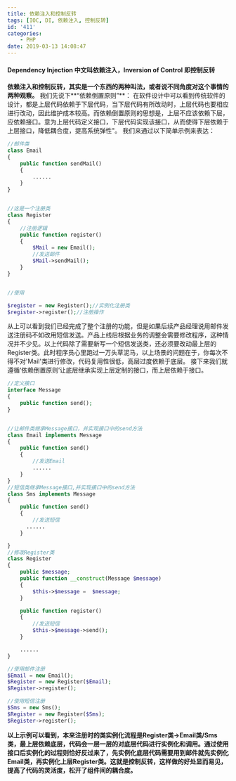 ```yaml
---
title: 依赖注入和控制反转
tags: [IOC, DI, 依赖注入, 控制反转]
id: '411'
categories:
    - PHP
date: 2019-03-13 14:08:47
---
```


#### Dependency Injection 中文叫依赖注入，Inversion of Control 即控制反转

**依赖注入和控制反转，其实是一个东西的两种叫法，或者说不同角度对这个事情的两种观察。** 我们先说下**“依赖倒置原则”**： 在软件设计中可以看到传统软件的设计，都是上层代码依赖于下层代码，当下层代码有所改动时，上层代码也要相应进行改动，因此维护成本较高。而依赖倒置原则的思想是，上层不应该依赖下层，应依赖接口。意为上层代码定义接口，下层代码实现该接口，从而使得下层依赖于上层接口，降低耦合度，提高系统弹性"。 我们来通过以下简单示例来表达：

```php
//邮件类
class Email
{
    public function sendMail()
    {
        ......
    }
}


//这是一个注册类
class Register
{
    //注册逻辑
    public function register()
    {
        $Mail = new Email();
        //发送邮件
        $Mail->sendMail();
    }
}


//使用

$register = new Register();//实例化注册类
$register->register();//注册操作

```

从上可以看到我们已经完成了整个注册的功能，但是如果后续产品经理说用邮件发送注册码不如改用短信发送。产品上线后根据业务的调整会需要修改程序，这种情况并不少见。以上代码除了需要新写一个短信发送类，还必须要改动最上层的Register类。此时程序员心里跑过一万头草泥马，以上场景的问题在于，你每次不得不对'Mail'类进行修改，代码复用性很低，高层过度依赖于底层。 接下来我们就遵循‘依赖倒置原则’让底层继承实现上层定制的接口，而上层依赖于接口。

```php
//定义接口
interface Message
{
    public function send();
}


//让邮件类继承Message接口，并实现接口中的send方法
class Email implements Message
{
    public function send()
    {
        //发送Email
        ......
    }
}
//短信类继承Message接口,并实现接口中的send方法
class Sms implements Message
{
    public function send()
    {
        //发送短信
      ......
    }

}
//修改Register类
class Register
{
    public $message;
    public function __construct(Message $message)
    {
        $this->$message =  $message;
    }

    public function register()
    {
        //发送短信
        $this->$message->send();
    }

    ......
}

//使用邮件注册
$Email = new Email();
$Register = new Register($Email);
$Register->register();

//使用短信注册
$Sms = new Sms();
$Register = new Register($Sms);
$Register->register();
```

**以上示例可以看到，本来注册时的类实例化流程是Register类->Email类/Sms类，最上层依赖底层，代码会一层一层的对底层代码进行实例化和调用。通过使用接口后实例化的过程则恰好反过来了，先实例化底层代码需要用到邮件就先实例化Email类，再实例化上层Register类。这就是控制反转，这样做的好处显而易见，提高了代码的灵活度，松开了组件间的耦合度。**